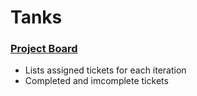 # Tanks

### [Project Board](https://github.com/users/cseitz/projects/11)
- Lists assigned tickets for each iteration
- Completed and imcomplete tickets
